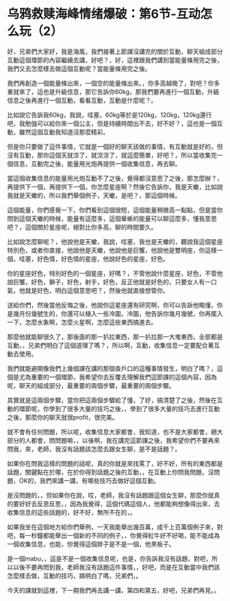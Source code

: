 # 乌鸦救赎海峰情绪爆破：第6节-互动怎么玩（2）

好，兄弟們大家好，我是海風，我們接著上節課沒講完的關於互動，聊天組成部分互動這個環節的內容繼續去講，好吧？，好，這裡跟我們講到當能量條用完之後，我們又去怎麼樣去做這個互動呢？當能量條用完之後。

我們再創造一個能量條出來，一個空的能量條出來。，你多高越晚了，對吧？你多重就來了，這也是升級信息，那它告訴你60kg，那我們要再進行一個互動，升級信息之後再進行一個互動，看看互動，互動是什麼呢？。

比如說它告訴我60kg，我說，哇塞，60kg等於是120kg，120kg，120kg還行吧，我勉強可以給你來一個公主，但是持續時間出不去，好不好？，這也是一個互動，雖然這個互動我知道沒那麼精彩。

但是你只要做了這件事情，它就是一個好的聊天該做的事情，有互動就是好的，但沒有互動，那你這個天就涼了，就涼涼了，就這麼簡單，好吧？，所以當收集完一個信息，互動完之後，能量用光炮再提供一個收集信息，再去聊。

當這個收集信息的能量用光炮互動不了之後，覺得都沒意思了之後，那怎麼辦？，再提供下一個，再提供下一個，你怎麼星座啊？然後它告訴你，我是天蠍，比如說我就是天蠍的，所以我們舉個例子，天蠍，是吧？，那這個時候。

這個能量，你們感覺一下，你們看到這個很短，這個能量稍微高一點點，但是當你問到這個天蠍的時候，能量有這麼多，這個華蜥的能量可以聊這麼多，懂我意思吧？，這個關於星座呢，絕對比你多高，聊的時間要久。

比如說怎麼聊呢？，他說他是天蠍，我說，哇塞，我也是天蠍的，聽說我這個星座特別色，或者你直接，他說他是天蠍，他說他是巨蟹，他說他是雙明座，你這樣一個，哇塞，好色情，好色情的星座，他說好色的星座，好色。

你的星座好色，特別好色的一個星座，好嗎？，不管他說什麼星座，好色，不管他說巨蟹，好色，獅子，好色，射手，好色，反正他就是好色的，只要女人有一口氣，他就是好色，明白這個意思吧？，然後他就直接想管你。

送給你們，然後當他反悔之後，他說你這星座還有研究啊，你可以告訴他略懂，你是幾月份幾號生的，你還可以植入一些冷圖，冷圖，他告訴你幾月幾號，你再擺入一下，怎麼水象啊，怎麼火星啊，怎麼這些東西搞進去。

那麼他就能聊很久了，那後面的那一扒拉東西，那一扒拉那一大堆東西，全部都是互動，，兄弟們明白了這個道理了嗎？，所以啊，互動，收集信息一定要配合著互動去使用。

我們就能避開像我們上幾個課在講的那個查戶口的這種事情發生，明白了嗎？，這個是尤為重要的一個環節，我希望你去反覆去理解我們這節課的這個內容，因為呢，聊天的組成部分，最重要的兩個步驟，最重要的兩個步驟。

其實就是這兩個步驟，當你把這兩個步驟給了懂，了好，搞清楚了之後，然後在互動的環節呢，你學到了很多大量的技巧之後，，學到了很多大量的技巧去進行互動之後，那麼你的聊天就很profit，很完美。

就不會有任何問題，所以呢，收集信息大家都會，我知道，也不是大家都會，絕大部分的人都會，問問題嘛，，以後啊，我在講完這節課之後，我希望你們不要再來問我，來，老師，我沒有話題該怎麼去跟女生聊，是不是話題？。

如果你在問我這樣的問題的話呢，真的你就是來找罵了，好不好，所有的東西都是話題，關鍵點在於哪，在於你得到話題之後的互動，，在互動上你問我問題，沒問題，OK的，我們來講一講，有哪些技巧去做好這個互動。

是沒問題的，，但如果你在說，哎，老師，我沒有話題跟這個女生聊，那麼你就真的要好好去反思反思，，因為我覺得，這個代碼這個人，他都能夠想像得出來，去收集信息的這些話題的，好不好，無所不在的，。

如果我坐在這個地方給你們舉例，一天我能舉出幾百萬，成千上百萬個例子來，對吧，每一秒鐘都能舉出一個新的不同的例子，，你覺得紅牛好不好喝，能不能成為一個收集信息，也能，你覺得這個胖子是不是一個，他黑板子。

是一個mabu，，這是不是一個收集信息呢，也是，你告訴我沒有話題，對吧，所以以後不要再問到我，老師我沒有話題這件事情，，好吧，而是在互動當中我們該怎麼樣去做，互動的技巧，搞明白了嗎，兄弟們，。

今天的課就到這裡，下一期我們再去講一講，第四和第五，好吧，兄弟們再見。。